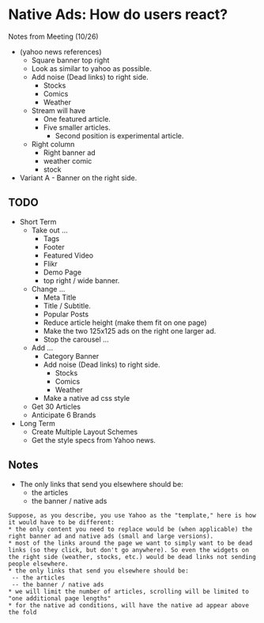 Native Ads: How do users react?
===============================

Notes from Meeting (10/26)
* (yahoo news references)
    - Square banner top right 
    - Look as similar to yahoo as possible.
    - Add noise (Dead links) to right side.
        + Stocks
        + Comics
        + Weather
    - Stream will have
        + One featured article.
        + Five smaller articles.
            * Second position is experimental article.
    - Right column
        + Right banner ad
        + weather comic
        + stock
* Variant A - Banner on the right side.



## TODO

* Short Term
    - Take out ... 
        + Tags
        + Footer
        + Featured Video
        + Flikr
        + Demo Page
        + top right / wide banner.
    - Change ...
        + Meta Title
        + Title / Subtitle.
        + Popular Posts
        + Reduce article height (make them fit on one page)
        + Make the two 125x125 ads on the right one larger ad.
        + Stop the carousel ...
    - Add ...
        + Category Banner
        + Add noise (Dead links) to right side.
            * Stocks
            * Comics
            * Weather
        + Make a native ad css style
    - Get 30 Articles
    - Anticipate 6 Brands
 * Long Term
    - Create Multiple Layout Schemes
    - Get the style specs from Yahoo news.


## Notes
* The only links that send you elsewhere should be:
    - the articles
    - the banner / native ads

```
Suppose, as you describe, you use Yahoo as the "template," here is how it would have to be different:
* the only content you need to replace would be (when applicable) the right banner ad and native ads (small and large versions).
* most of the links around the page we want to simply want to be dead links (so they click, but don't go anywhere). So even the widgets on the right side (weather, stocks, etc.) would be dead links not sending people elsewhere.
* the only links that send you elsewhere should be:
 -- the articles
 -- the banner / native ads
* we will limit the number of articles, scrolling will be limited to "one additional page lengths"
* for the native ad conditions, will have the native ad appear above the fold
```